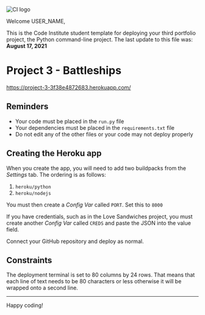 ![CI logo](https://codeinstitute.s3.amazonaws.com/fullstack/ci_logo_small.png)

Welcome USER_NAME,

This is the Code Institute student template for deploying your third portfolio project, the Python command-line project. The last update to this file was: **August 17, 2021**

# Project 3 - Battleships 

https://project-3-3f38e4872683.herokuapp.com/ 

## Reminders

* Your code must be placed in the `run.py` file
* Your dependencies must be placed in the `requirements.txt` file
* Do not edit any of the other files or your code may not deploy properly

## Creating the Heroku app

When you create the app, you will need to add two buildpacks from the _Settings_ tab. The ordering is as follows:

1. `heroku/python`
2. `heroku/nodejs`

You must then create a _Config Var_ called `PORT`. Set this to `8000`

If you have credentials, such as in the Love Sandwiches project, you must create another _Config Var_ called `CREDS` and paste the JSON into the value field.

Connect your GitHub repository and deploy as normal.

## Constraints

The deployment terminal is set to 80 columns by 24 rows. That means that each line of text needs to be 80 characters or less otherwise it will be wrapped onto a second line.

-----
Happy coding!
